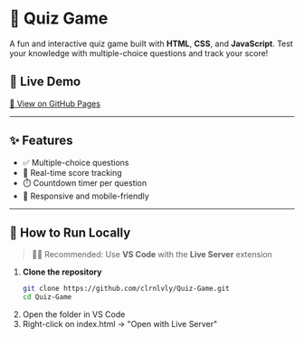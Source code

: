 # 🧠 Quiz Game

A fun and interactive quiz game built with **HTML**, **CSS**, and **JavaScript**. Test your knowledge with multiple-choice questions and track your score!

## 🔗 Live Demo  
[🔗 View on GitHub Pages](https://clrnlvly.github.io/Quiz-Game/)

---

## ✨ Features

- ✅ Multiple-choice questions
- 🧮 Real-time score tracking
- ⏱️ Countdown timer per question
- 📱 Responsive and mobile-friendly

---

## 🚀 How to Run Locally

> 🧑‍💻 Recommended: Use **VS Code** with the **Live Server** extension

1. **Clone the repository**
   ```bash
   git clone https://github.com/clrnlvly/Quiz-Game.git
   cd Quiz-Game
2. Open the folder in VS Code
3. Right-click on index.html → "Open with Live Server"
